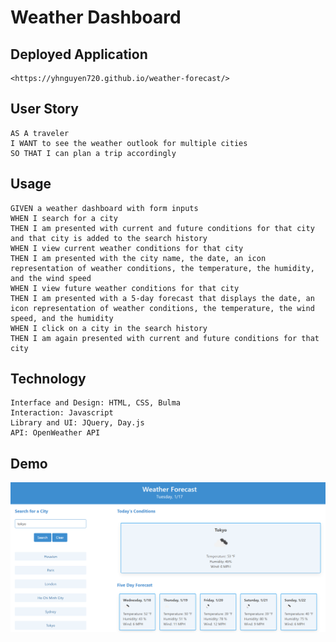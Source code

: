 # Weather Dashboard

## Deployed Application

```
<https://yhnguyen720.github.io/weather-forecast/>
```


## User Story

```
AS A traveler
I WANT to see the weather outlook for multiple cities
SO THAT I can plan a trip accordingly
```

## Usage

```
GIVEN a weather dashboard with form inputs
WHEN I search for a city
THEN I am presented with current and future conditions for that city and that city is added to the search history
WHEN I view current weather conditions for that city
THEN I am presented with the city name, the date, an icon representation of weather conditions, the temperature, the humidity, and the wind speed
WHEN I view future weather conditions for that city
THEN I am presented with a 5-day forecast that displays the date, an icon representation of weather conditions, the temperature, the wind speed, and the humidity
WHEN I click on a city in the search history
THEN I am again presented with current and future conditions for that city
```

## Technology

```
Interface and Design: HTML, CSS, Bulma
Interaction: Javascript
Library and UI: JQuery, Day.js
API: OpenWeather API
```

## Demo

![weather dashboard](./assets/images/weather_dashboard.png)
